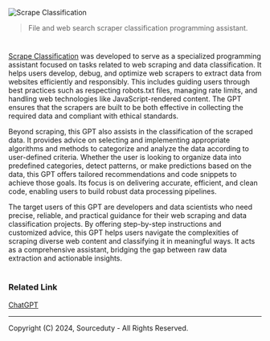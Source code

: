 ![Scrape Classification](https://github.com/user-attachments/assets/80ab89c6-e440-4a55-91b1-c61f297c65f4)

> File and web search scraper classification programming assistant.

#

[Scrape Classification](https://chatgpt.com/g/g-1urkvoagE-scrape-classification) was developed to serve as a specialized programming assistant focused on tasks related to web scraping and data classification. It helps users develop, debug, and optimize web scrapers to extract data from websites efficiently and responsibly. This includes guiding users through best practices such as respecting robots.txt files, managing rate limits, and handling web technologies like JavaScript-rendered content. The GPT ensures that the scrapers are built to be both effective in collecting the required data and compliant with ethical standards.

Beyond scraping, this GPT also assists in the classification of the scraped data. It provides advice on selecting and implementing appropriate algorithms and methods to categorize and analyze the data according to user-defined criteria. Whether the user is looking to organize data into predefined categories, detect patterns, or make predictions based on the data, this GPT offers tailored recommendations and code snippets to achieve those goals. Its focus is on delivering accurate, efficient, and clean code, enabling users to build robust data processing pipelines.

The target users of this GPT are developers and data scientists who need precise, reliable, and practical guidance for their web scraping and data classification projects. By offering step-by-step instructions and customized advice, this GPT helps users navigate the complexities of scraping diverse web content and classifying it in meaningful ways. It acts as a comprehensive assistant, bridging the gap between raw data extraction and actionable insights.

#
### Related Link

[ChatGPT](https://github.com/sourceduty/ChatGPT)

***
Copyright (C) 2024, Sourceduty - All Rights Reserved.
